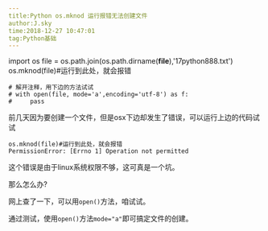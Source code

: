 ```yaml
---
title:Python os.mknod 运行报错无法创建文件
author:J.sky
time:2018-12-27 10:47:01
tag:Python基础
---
```


import os
    file = os.path.join(os.path.dirname(__file__),'17python888.txt')
    os.mknod(file)#运行到此处，就会报错

    # 解开注释，用下边的方法试试
    # with open(file, mode='a',encoding='utf-8') as f:
    #     pass

前几天因为要创建一个文件，但是osx下边却发生了错误，可以运行上边的代码试试

    os.mknod(file)#运行到此处，就会报错
    PermissionError: [Errno 1] Operation not permitted

这个错误是由于linux系统权限不够，这可真是一个坑。

那么怎么办?

网上查了一下，可以用`open()`方法，咱试试。

通过测试，使用`open()`方法`mode="a"`即可搞定文件的创建。